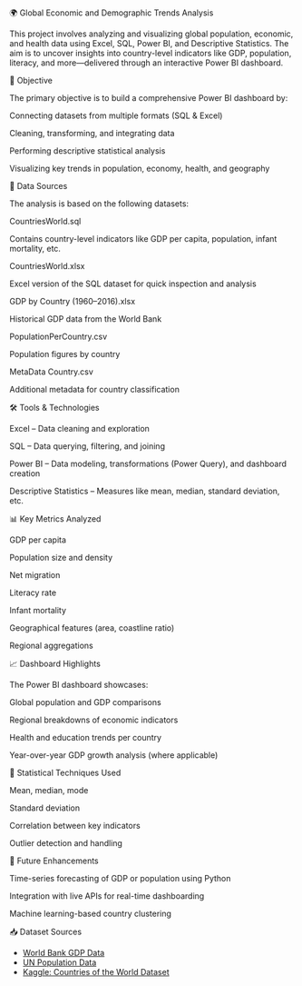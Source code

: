 🌍 Global Economic and Demographic Trends Analysis


This project involves analyzing and visualizing global population, economic, and health data using Excel, SQL, Power BI, and Descriptive Statistics. The aim is to uncover insights into country-level indicators like GDP, population, literacy, and more—delivered through an interactive Power BI dashboard.

📌 Objective

The primary objective is to build a comprehensive Power BI dashboard by:

Connecting datasets from multiple formats (SQL & Excel)

Cleaning, transforming, and integrating data

Performing descriptive statistical analysis

Visualizing key trends in population, economy, health, and geography

📂 Data Sources

The analysis is based on the following datasets:

CountriesWorld.sql

Contains country-level indicators like GDP per capita, population, infant mortality, etc.

CountriesWorld.xlsx

Excel version of the SQL dataset for quick inspection and analysis

GDP by Country (1960–2016).xlsx

Historical GDP data from the World Bank

PopulationPerCountry.csv

Population figures by country

MetaData Country.csv

Additional metadata for country classification

🛠️ Tools & Technologies

Excel – Data cleaning and exploration

SQL – Data querying, filtering, and joining

Power BI – Data modeling, transformations (Power Query), and dashboard creation

Descriptive Statistics – Measures like mean, median, standard deviation, etc.

📊 Key Metrics Analyzed

GDP per capita

Population size and density

Net migration

Literacy rate

Infant mortality

Geographical features (area, coastline ratio)

Regional aggregations

📈 Dashboard Highlights

The Power BI dashboard showcases:

Global population and GDP comparisons

Regional breakdowns of economic indicators

Health and education trends per country

Year-over-year GDP growth analysis (where applicable)

🧠 Statistical Techniques Used

Mean, median, mode

Standard deviation

Correlation between key indicators

Outlier detection and handling

🚀 Future Enhancements

Time-series forecasting of GDP or population using Python

Integration with live APIs for real-time dashboarding

Machine learning-based country clustering

📥 Dataset Sources

- [World Bank GDP Data](https://data.worldbank.org/indicator/NY.GDP.MKTP.CD)
- [UN Population Data](https://population.un.org/wpp/)
- [Kaggle: Countries of the World Dataset](https://www.kaggle.com/datasets/fernandol/countries-of-the-world)
